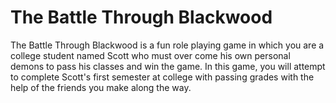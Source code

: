 # The Battle Through Blackwood

The Battle Through Blackwood is a fun role playing game in which you are a college student named Scott who must over come his own personal demons to pass his classes and win the game. 
In this game, you will attempt to complete Scott's first semester at college with passing grades with the help of the friends you make along the way.
